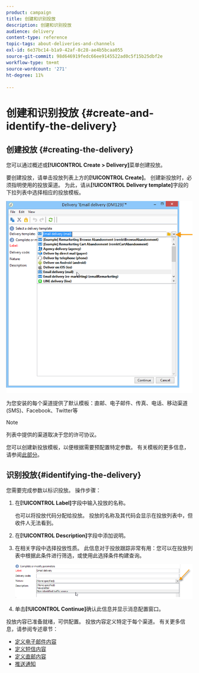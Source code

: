 ```yaml
---
product: campaign
title: 创建和识别投放
description: 创建和识别投放
audience: delivery
content-type: reference
topic-tags: about-deliveries-and-channels
exl-id: 6e37bc14-b1a9-42af-8c28-ae4b5bcaa055
source-git-commit: 98d646919fedc66ee9145522ad0c5f15b25dbf2e
workflow-type: tm+mt
source-wordcount: '271'
ht-degree: 11%

---
```


# 创建和识别投放 {#create-and-identify-the-delivery}

## 创建投放 {#creating-the-delivery}

您可以通过概述或&#x200B;**[!UICONTROL Create > Delivery]**&#x200B;菜单创建投放。


要创建投放，请单击投放列表上方的&#x200B;**[!UICONTROL Create]**。 创建新投放时，必须指明使用的投放渠道。 为此，请从&#x200B;**[!UICONTROL Delivery template]**&#x200B;字段的下拉列表中选择相应的投放模板。

![](assets/s_ncs_user_wizard_email01_1.png)

为您安装的每个渠道提供了默认模板：直邮、电子邮件、传真、电话、移动渠道(SMS)、Facebook、Twitter等

>[!NOTE]
>
>列表中提供的渠道取决于您的许可协议。

您可以创建新投放模板，以便根据需要预配置特定参数。 有关模板的更多信息，请参阅[此部分](../../delivery/using/about-templates.md)。

## 识别投放{#identifying-the-delivery}

您需要完成参数以标识投放。 操作步骤：

1. 在&#x200B;**[!UICONTROL Label]**&#x200B;字段中输入投放的名称。

   也可以将投放代码分配给投放。 投放的名称及其代码会显示在投放列表中，但收件人无法看到。

1. 在&#x200B;**[!UICONTROL Description]**&#x200B;字段中添加说明。
1. 在相关字段中选择投放性质。 此信息对于投放跟踪非常有用：您可以在投放列表中根据此条件进行筛选，或使用此选择条件构建查询。

   ![](assets/s_ncs_user_email_del_nature.png)

1. 单击&#x200B;**[!UICONTROL Continue]**&#x200B;确认此信息并显示消息配置窗口。

投放内容已准备就绪，可供配置。 投放内容定义特定于每个渠道。 有关更多信息，请参阅专述章节：

* [定义电子邮件内容](../../delivery/using/defining-the-email-content.md)
* [定义短信内容](../../delivery/using/sms-create.md#defining-the-sms-content)
* [定义直邮内容](../../delivery/using/defining-the-direct-mail-content.md)
* [推送通知](../../delivery/using/about-mobile-app-channel.md)
